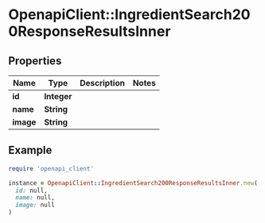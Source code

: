 # OpenapiClient::IngredientSearch200ResponseResultsInner

## Properties

| Name | Type | Description | Notes |
| ---- | ---- | ----------- | ----- |
| **id** | **Integer** |  |  |
| **name** | **String** |  |  |
| **image** | **String** |  |  |

## Example

```ruby
require 'openapi_client'

instance = OpenapiClient::IngredientSearch200ResponseResultsInner.new(
  id: null,
  name: null,
  image: null
)
```

